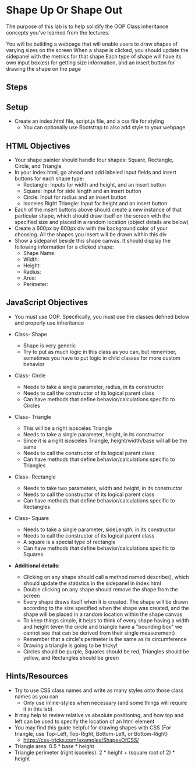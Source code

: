 # Shape Up Or Shape Out

The purpose of this lab is to help solidify the OOP Class inheritance concepts you've learned from the lectures.

You will be building a webpage that will enable users to draw shapes of varying sizes on the screen
When a shape is clicked, you should update the sidepanel with the metrics for that shape
Each type of shape will have its own input box(es) for getting size information, and an insert button for drawing the shape on the page

## Steps

## Setup

* Create an index.html file, script.js file, and a css file for styling
  * You can optionally use Bootstrap to also add style to your webpage

## HTML Objectives

* Your shape painter should handle four shapes: Square, Rectangle, Circle, and Triangle
* In your index.html, go ahead and add labeled input fields and insert buttons for each shape type:
  * Rectangle: Inputs for width and height, and an insert button
  * Square: Input for side length and an insert button
  * Circle: Input for radius and an insert button
  * Isoceles Right Triangle: Input for height and an insert button
* Each of the insert buttons above should create a new instance of that particular shape, which should draw itself on the screen with the specified size and placed in a random location (object details are below)
* Create a 600px by 600px div with the background color of your choosing. All the shapes you insert will be drawn within this div
* Show a sidepanel beside this shape canvas. It should display the following information for a clicked shape:
  * Shape Name:
  * Width:
  * Height:
  * Radius:
  * Area:
  * Perimeter:

## JavaScript Objectives

* You must use OOP. Specifically, you must use the classes defined below and properly use inheritance
* Class- Shape
  * Shape is very generic
  * Try to put as much logic in this class as you can, but remember, sometimes you have to put logic in child classes for more custom behavior
* Class- Circle
  * Needs to take a single parameter, radius, in its constructor
  * Needs to call the constructor of its logical parent class
  * Can have methods that define behavior/calculations specific to Circles
* Class- Triangle
  * This will be a right isosceles Triangle
  * Needs to take a single parameter, height, in its constructor
  * Since it is a right isosceles Triangle, height/width/base will all be the same
  * Needs to call the constructor of its logical parent class
  * Can have methods that define behavior/calculations specific to Triangles
* Class- Rectangle
  * Needs to take two parameters, width and height, in its constructor
  * Needs to call the constructor of its logical parent class
  * Can have methods that define behavior/calculations specific to Rectangles
* Class- Square
  * Needs to take a single parameter, sideLength, in its constructor
  * Needs to call the constructor of its logical parent class
  * A square is a special type of rectangle
  * Can have methods that define behavior/calculations specific to Squares
  
* **Additional details:**

  * Clicking on any shape should call a method named describe(), which should update the statistics in the sidepanel in index.html
  * Double clicking on any shape should remove the shape from the screen
  * Every shape draws itself when it is created. The shape will be drawn according to the size specified when the shape was created, and the shape will be placed in a random location within the shape canvas
  * To keep things simple, it helps to think of every shape having a width and height (even the circle and triangle have a "bounding box" we cannot see that can be derived from their single measurement)
  * Remember that a circle's perimeter is the same as its circumference
  * Drawing a triangle is going to be tricky!
  * Circles should be purple, Squares should be red, Triangles should be yellow, and Rectangles should be green

## Hints/Resources

* Try to use CSS class names and write as many styles onto those class names as you can
  * Only use inline-styles when necessary (and some things will require it in this lab)
* It may help to review relative vs absolute positioning, and how top and left can be used to specify the location of an html element
* You may find this guide helpful for drawing shapes with CSS (For triangle, use Top-Left, Top-Right, Bottom-Left, or Bottom-Right)
  * https://css-tricks.com/examples/ShapesOfCSS/
* Triangle area: 0.5 * base * height
* Triangle perimeter (right isoceles): 2 * height + (square root of 2) * height